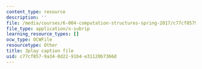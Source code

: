 ```yaml
---
content_type: resource
description: ''
file: /media/courses/6-004-computation-structures-spring-2017/c77cf8579a348d2291b4e31120b7366d_b-jgbeTojrk.srt
file_type: application/x-subrip
learning_resource_types: []
ocw_type: OCWFile
resourcetype: Other
title: 3play caption file
uid: c77cf857-9a34-8d22-91b4-e31120b7366d
---
```

